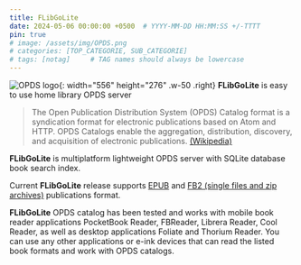 ```yaml
---
title: FLibGoLite
date: 2024-05-06 00:00:00 +0500  # YYYY-MM-DD HH:MM:SS +/-TTTT
pin: true
# image: /assets/img/OPDS.png
# categories: [TOP_CATEGORIE, SUB_CATEGORIE]
# tags: [notag]     # TAG names should always be lowercase
---
```



![OPDS logo](/assets/img/OPDS.png){: width="556" height="276" .w-50 .right}
__FLibGoLite__ is easy to use home library OPDS server 
>The Open Publication Distribution System (OPDS) Catalog format is a syndication format for electronic publications based on Atom and HTTP. OPDS Catalogs enable the aggregation, distribution, discovery, and acquisition of electronic publications. [(Wikipedia)](https://en.wikipedia.org/wiki/Open_Publication_Distribution_System)

__FLibGoLite__ is multiplatform lightweight OPDS server with SQLite database book search index.

Current __FLibGoLite__ release supports [EPUB](https://en.wikipedia.org/wiki/EPUB) and [FB2 (single files and zip archives)](https://github.com/gribuser/fb2) publications format.

__FLibGoLite__ OPDS catalog has been tested and works with mobile book reader applications PocketBook Reader, FBReader, Librera Reader, Cool Reader, as well as desktop applications Foliate and Thorium Reader. You can use any other applications or e-ink devices that can read the listed book formats and work with OPDS catalogs.